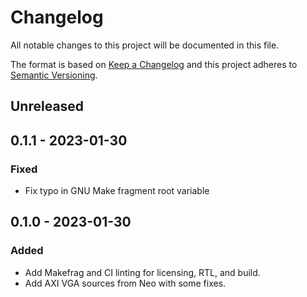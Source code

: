 # Changelog
All notable changes to this project will be documented in this file.

The format is based on [Keep a Changelog](http://keepachangelog.com/en/1.0.0/)
and this project adheres to [Semantic Versioning](http://semver.org/spec/v2.0.0.html).

## Unreleased

## 0.1.1 - 2023-01-30
### Fixed
- Fix typo in GNU Make fragment root variable

## 0.1.0 - 2023-01-30
### Added
- Add Makefrag and CI linting for licensing, RTL, and build.
- Add AXI VGA sources from Neo with some fixes.
